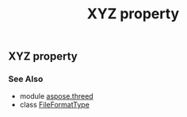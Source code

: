 ﻿---
title: XYZ property
second_title: Aspose.3D for Python via .NET API References
description: 
type: docs
weight: 260
url: /python-net/aspose.threed/fileformattype/xyz/
is_root: false
---

## XYZ property


### See Also
* module [aspose.threed](../../)
* class [FileFormatType](/3d/python-net/aspose.threed/fileformattype)
